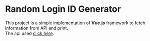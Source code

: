 # Random Login ID Generator #
This project is a simple implementation of **Vue.js** framework to fetch information from API and print.<br>
The api used [click here](https://randomuser.me/ "click here").
